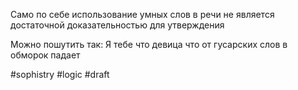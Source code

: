 Само по себе использование умных слов в речи не является достаточной доказательностью для утверждения

Можно пошутить так: Я тебе что девица что от гусарских слов в обморок падает

#sophistry #logic
#draft